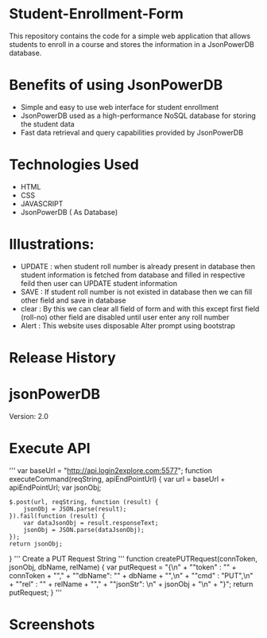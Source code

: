 # Student-Enrollment-Form
This repository contains the code for a simple web application that allows students to enroll in a course and stores the information in a JsonPowerDB database.
# Benefits of using JsonPowerDB
* Simple and easy to use web interface for student enrollment
* JsonPowerDB used as a high-performance NoSQL database for storing the student data
* Fast data retrieval and query capabilities provided by JsonPowerDB
# Technologies Used
* HTML
* CSS
* JAVASCRIPT
* JsonPowerDB ( As Database)
# Illustrations:
* UPDATE : when student roll number is already present in database then student information is fetched from database and filled in respective feild then user can UPDATE student information
* SAVE : If student roll number is not existed in database then we can fill other field and save in database
* clear : By this we can clear all field of form and with this except first field (roll-no) other field are disabled until user enter any roll number
* Alert : This website uses disposable Alter prompt using bootstrap
# Release History
# jsonPowerDB
Version: 2.0
# Execute API
'''
var baseUrl = "http://api.login2explore.com:5577";
function executeCommand(reqString, apiEndPointUrl) {
    var url = baseUrl + apiEndPointUrl;
    var jsonObj;
    
    $.post(url, reqString, function (result) {
        jsonObj = JSON.parse(result);
    }).fail(function (result) {
        var dataJsonObj = result.responseText;
        jsonObj = JSON.parse(dataJsonObj);
    });
    return jsonObj;
}
'''
Create a PUT Request String
'''
function createPUTRequest(connToken, jsonObj, dbName, relName) {
    var putRequest = "{\n"
            + "\"token\" : \""
            + connToken
            + "\","
            + "\"dbName\": \""
            + dbName
            + "\",\n" + "\"cmd\" : \"PUT\",\n"
            + "\"rel\" : \""
            + relName + "\","
            + "\"jsonStr\": \n"
            + jsonObj
            + "\n"
            + "}";
    return putRequest;
}
'''
# Screenshots
